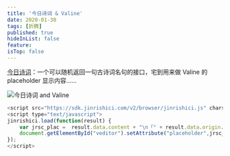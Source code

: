 ```yaml
---
title: '今日诗词 & Valine'
date: 2020-01-30
tags: [折腾]
published: true
hideInList: false
feature: 
isTop: false
---
```


[今日诗词](https://www.jinrishici.com/)：一个可以随机返回一句古诗词名句的接口，宅到用来做 Valine 的 placeholder 显示内容……

![今日诗词 and Valine](https://pic.edui.fun/images/2020/01/jinrishici.png)

<!--more-->

```js
<script src="https://sdk.jinrishici.com/v2/browser/jinrishici.js" charset="utf-8"></script>
<script type="text/javascript">
jinrishici.load(function(result) {
	var jrsc_plac =  result.data.content + "\n「" + result.data.origin.title + "」" + result.data.origin.dynasty + " · " + result.data.origin.author
	document.getElementById("veditor").setAttribute("placeholder",jrsc_plac);
});
</script>
```
